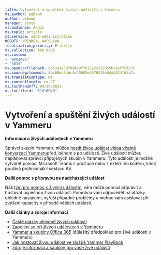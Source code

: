 ```yaml
---
title: Vytvoření a spuštění živých událostí v Yammeru
ms.author: pebaum
author: pebaum
manager: scotv
ms.audience: Admin
ms.topic: article
ms.service: o365-administration
ROBOTS: NOINDEX, NOFOLLOW
localization_priority: Priority
ms.collection: Adm_O365
ms.custom:
- "9002495"
- "4834"
ms.openlocfilehash: 6c51e3a53f89489ffd25a2c222055be1eff5f23c
ms.sourcegitcommit: 8bc60ec34bc1e40685e3976576e04a2623f63a7c
ms.translationtype: MT
ms.contentlocale: cs-CZ
ms.lasthandoff: 04/15/2021
ms.locfileid: "51816049"
---
```

# <a name="create-and-run-live-events-in-yammer"></a>Vytvoření a spuštění živých událostí v Yammeru

**Informace o živých událostech v Yammeru**

Správci skupin Yammeru můžou [hostit živou událost videa včetně konverzací Yammeru](https://docs.microsoft.com/yammer/manage-yammer-groups/yammer-live-events)před, během a po události. Živé události můžou naplánovat správci připojených skupin v Yammeru. Tyto události je možné vytvářet pomocí Microsoft Teams z počítače nebo z externího kodéru, který používá profesionální sestavu AV.

**Další pomoc s přípravou na nadcházející událost**

Náš [tým pro pomoc s živými událostmi](https://aka.ms/AA87gbh) vám může pomoci připravit a hostovat úspěšnou živou událost. Pomohou vám odpovědět na otázky ohledně nastavení, vyřeší případné problémy a mohou vám asistovat při zvýšení kapacity v případě větších událostí.

**Další články a zdroje informací**

- [Časté otázky ohledně živých událostí](https://support.office.com/article/43bbd59d-a734-4c8f-923d-6a239d137d34)
- [Zapojení se při živých událostech v Yammeru](https://support.office.com/article/drive-engagement-in-a-yammer-live-event-c0244ad8-6dcb-419c-add9-2e4a00543412?ui=en-US&rs=en-US&ad=US)
- [Yammer a skupiny Office 365](https://docs.microsoft.com/yammer/manage-yammer-groups/yammer-and-office-365-groups) (důležitý předpoklad pro živé události v Yammeru)
- [Jak hostovat živou událost ve službě Yammer PlayBook](https://aka.ms/LiveEventsinYammerplaybook)
- [Zdroje informací a šablony pro vaše živé události](https://aka.ms/LiveEventYammerTemplates)
